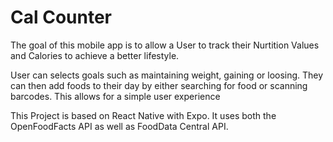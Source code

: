# Cal Counter

The goal of this mobile app is to allow a User to track their Nurtition Values and Calories to achieve a better lifestyle.

User can selects goals such as maintaining weight, gaining or loosing. They can then add foods to their day by either searching for food or scanning barcodes. This allows for a simple user experience

This Project is based on React Native with Expo. It uses both the OpenFoodFacts API as well as FoodData Central API.
